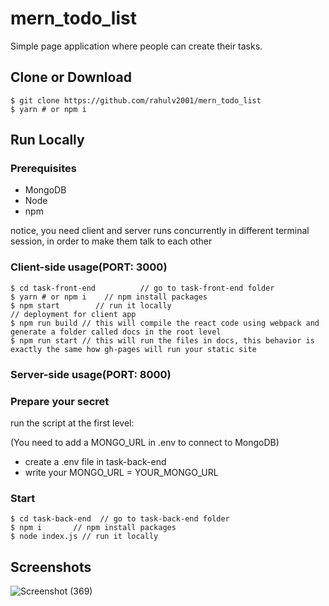 # mern_todo_list

Simple page application where people can create their
tasks.

## Clone or Download

```
$ git clone https://github.com/rahulv2001/mern_todo_list
$ yarn # or npm i
```
    
## Run Locally

### Prerequisites 

- MongoDB
- Node
- npm

notice, you need client and server runs concurrently in different terminal session, in order to make them talk to each other

### Client-side usage(PORT: 3000)

```
$ cd task-front-end          // go to task-front-end folder
$ yarn # or npm i    // npm install packages
$ npm start        // run it locally
// deployment for client app
$ npm run build // this will compile the react code using webpack and generate a folder called docs in the root level
$ npm run start // this will run the files in docs, this behavior is exactly the same how gh-pages will run your static site
```

### Server-side usage(PORT: 8000)

### Prepare your secret

run the script at the first level:

(You need to add a MONGO_URL in .env to connect to MongoDB)

- create a .env file in task-back-end
- write your MONGO_URL = YOUR_MONGO_URL

### Start

```
$ cd task-back-end  // go to task-back-end folder
$ npm i       // npm install packages
$ node index.js // run it locally
```
## Screenshots

![Screenshot (369)](https://user-images.githubusercontent.com/91122689/213847181-4ba031d5-2537-4d95-962d-6836f7a138da.png)
